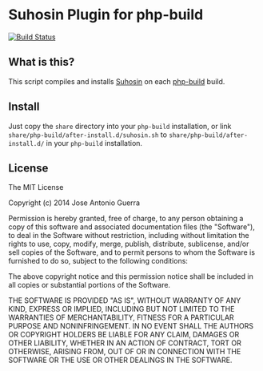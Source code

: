 
Suhosin Plugin for php-build
============================

[![Build Status](https://travis-ci.org/jaguerra/php-build-plugin-suhosin.png?branch=master)](https://travis-ci.org/jaguerra/php-build-plugin-suhosin)

## What is this?

This script compiles and installs [Suhosin](http://www.hardened-php.net/suhosin/index.html) 
on each [php-build](https://github.com/CHH/php-build) build.

## Install

Just copy the `share` directory into your `php-build` installation, or
link `share/php-build/after-install.d/suhosin.sh` to
`share/php-build/after-install.d/` in your `php-build` installation.

## License

The MIT License

Copyright (c) 2014 Jose Antonio Guerra

Permission is hereby granted, free of charge, to any person obtaining a copy
of this software and associated documentation files (the "Software"), to deal
in the Software without restriction, including without limitation the rights
to use, copy, modify, merge, publish, distribute, sublicense, and/or sell
copies of the Software, and to permit persons to whom the Software is
furnished to do so, subject to the following conditions:

The above copyright notice and this permission notice shall be included in
all copies or substantial portions of the Software.

THE SOFTWARE IS PROVIDED "AS IS", WITHOUT WARRANTY OF ANY KIND, EXPRESS OR
IMPLIED, INCLUDING BUT NOT LIMITED TO THE WARRANTIES OF MERCHANTABILITY,
FITNESS FOR A PARTICULAR PURPOSE AND NONINFRINGEMENT. IN NO EVENT SHALL THE
AUTHORS OR COPYRIGHT HOLDERS BE LIABLE FOR ANY CLAIM, DAMAGES OR OTHER
LIABILITY, WHETHER IN AN ACTION OF CONTRACT, TORT OR OTHERWISE, ARISING FROM,
OUT OF OR IN CONNECTION WITH THE SOFTWARE OR THE USE OR OTHER DEALINGS IN
THE SOFTWARE.

